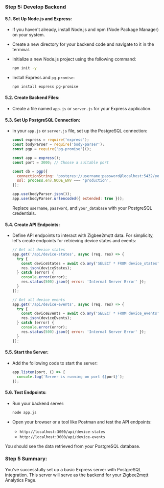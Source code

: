 ### Step 5: Develop Backend

#### 5.1. Set Up Node.js and Express:

- If you haven't already, install Node.js and npm (Node Package Manager) on your system.

- Create a new directory for your backend code and navigate to it in the terminal.

- Initialize a new Node.js project using the following command:

  ```bash
  npm init -y
  ```

- Install Express and `pg-promise`:

  ```bash
  npm install express pg-promise
  ```

#### 5.2. Create Backend Files:

- Create a file named `app.js` or `server.js` for your Express application.

#### 5.3. Set Up PostgreSQL Connection:

- In your `app.js` or `server.js` file, set up the PostgreSQL connection:

  ```javascript
  const express = require('express');
  const bodyParser = require('body-parser');
  const pgp = require('pg-promise')();

  const app = express();
  const port = 3000; // Choose a suitable port

  const db = pgp({
    connectionString: 'postgres://username:password@localhost:5432/your_database',
    ssl: process.env.NODE_ENV === 'production',
  });

  app.use(bodyParser.json());
  app.use(bodyParser.urlencoded({ extended: true }));

  ```

  Replace `username`, `password`, and `your_database` with your PostgreSQL credentials.

#### 5.4. Create API Endpoints:

- Define API endpoints to interact with Zigbee2mqtt data. For simplicity, let's create endpoints for retrieving device states and events:

  ```javascript
  // Get all device states
  app.get('/api/device-states', async (req, res) => {
    try {
      const deviceStates = await db.any('SELECT * FROM device_states');
      res.json(deviceStates);
    } catch (error) {
      console.error(error);
      res.status(500).json({ error: 'Internal Server Error' });
    }
  });

  // Get all device events
  app.get('/api/device-events', async (req, res) => {
    try {
      const deviceEvents = await db.any('SELECT * FROM device_events');
      res.json(deviceEvents);
    } catch (error) {
      console.error(error);
      res.status(500).json({ error: 'Internal Server Error' });
    }
  });

  ```

#### 5.5. Start the Server:

- Add the following code to start the server:

  ```javascript
  app.listen(port, () => {
    console.log(`Server is running on port ${port}`);
  });

  ```

#### 5.6. Test Endpoints:

- Run your backend server:

  ```bash
  node app.js
  ```

- Open your browser or a tool like Postman and test the API endpoints:

  - `http://localhost:3000/api/device-states`
  - `http://localhost:3000/api/device-events`

You should see the data retrieved from your PostgreSQL database.

### Step 5 Summary:

You've successfully set up a basic Express server with PostgreSQL integration. This server will serve as the backend for your Zigbee2mqtt Analytics Page.